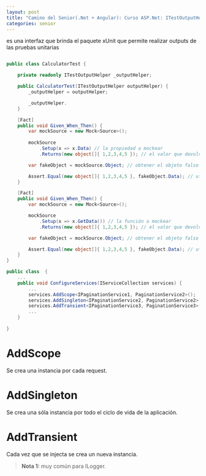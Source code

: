 ```yaml
---
layout: post
title: "Camino del Senior(.Net + Angular): Curso ASP.Net: ITestOutputHelper"
categories: senior
---
```


es una interfaz que brinda el paquete<!--more--> xUnit que permite realizar outputs de las pruebas unitarias 

```csharp

public class CalculatorTest {

    private readonly ITestOutputHelper _outputHelper;

    public CalculatorTest(ITestOutputHelper outputHelper) {
        _outputHelper = outputHelper;

        _outputHelper.
    }

    [Fact]
    public void Given_When_Then() {
        var mockSource = new Mock<Source>();
        
        mockSource
            .Setup(x => x.Data) // la propiedad a mockear
            .Returns(new object[]{ 1,2,3,4,5 }); // el valor que devolverá cuando se llame a la propiedad

        var fakeObject = mockSource.Object; // obtener el objeto falso

        Assert.Equal(new object[]{ 1,2,3,4,5 }, fakeObject.Data); // utilizar la propiedad falseada
    }

    [Fact]
    public void Given_When_Then() {
        var mockSource = new Mock<Source>();

        mockSource
            .Setup(x => x.GetData()) // la función a mockear
            .Returns(new object[]{ 1,2,3,4,5 }); // el valor que devolverá cuando se llame a la propiedad

        var fakeObject = mockSource.Object; // obtener el objeto falso

        Assert.Equal(new object[]{ 1,2,3,4,5 }, fakeObject.Data); // utilizar la propiedad falseada
    }
}

public class  {
    ...
    public void ConfigureServices(IServiceCollection services) {
        ...
        services.AddScope<IPaginationService1, PaginationService2>();
        services.AddSingleton<IPaginationService2, PaginationService2>();
        services.AddTransient<IPaginationService3, PaginationService3>();
        ...
    }
    
}
```

# AddScope
Se crea una instancia por cada request.
# AddSingleton
Se crea una sóla instancia por todo el ciclo de vida de la aplicación.
# AddTransient
Cada vez que se injecta se crea un nueva instancia.
> **Nota 1:** muy común para ILogger.

